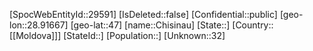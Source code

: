 ﻿---
location: [47,28.91667]
type: City
tags:
- geo/City
---

[SpocWebEntityId::29591]
[IsDeleted::false]
[Confidential::public]
[geo-lon::28.91667]
[geo-lat::47]
[name::Chisinau]
[State::]
[Country::[[Moldova]]]
[StateId::]
[Population::]
[Unknown::32]

